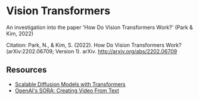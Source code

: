 # Vision Transformers

An investigation into the paper 'How Do Vision Transformers Work?' (Park & Kim, 2022)

Citation: 
Park, N., & Kim, S. (2022). How Do Vision Transformers Work? (arXiv:2202.06709; Version 1). arXiv. http://arxiv.org/abs/2202.06709

## Resources

- [Scalable Diffusion Models with Transformers](https://arxiv.org/pdf/2212.09748v2.pdf)
- [OpenAI's SORA: Creating Video From Text](https://openai.com/sora)

